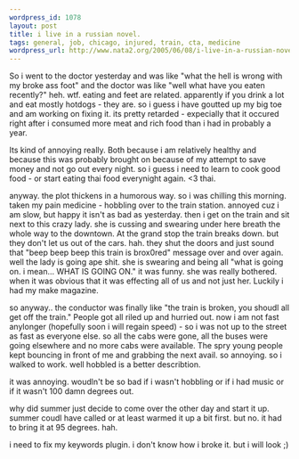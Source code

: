 ```yaml
--- 
wordpress_id: 1078
layout: post
title: i live in a russian novel.
tags: general, job, chicago, injured, train, cta, medicine
wordpress_url: http://www.nata2.org/2005/06/08/i-live-in-a-russian-novel/
---
```

So i went to the doctor yesterday and was like "what the hell is wrong with my broke ass foot" and the doctor was like "well what have you eaten recently?" heh. wtf. eating and feet are related. apparently if you drink a lot and eat mostly hotdogs - they are. so i guess i have goutted up my big toe and am working on fixing it. its pretty retarded - expecially that it occured right after i consumed more meat and rich food than i had in probably a year. 

Its kind of annoying really. Both because i am relatively healthy and because this was probably brought on because of my attempt to save money and not go out every night. so i guess i need to learn to cook good food - or start eating thai food everynight again. <3 thai. 

anyway. the plot thickens in a humorous way.  so i was chilling this morning. taken my pain medicine - hobbling over to the train station. annoyed cuz i am slow, but happy it isn't as bad as yesterday. then i get on the train and sit next to this crazy lady. she is cussing and swearing under here breath the whole way to the downtown. At the grand stop the train breaks down. but they don't let us out of the cars. hah. they shut the doors and just sound that "beep beep beep this train is brox0red" message over and over again. well the lady is going ape shit. she is swearing and being all "what is going on. i mean... WHAT IS GOING ON." it was funny. she was really bothered. when it was obvious that it was effecting all of us and not just her. Luckily i had my make magazine. 

so anyway.. the conductor was finally like "the train is broken, you shoudl all get off the train." People got all riled up and hurried out. now i am not fast anylonger (hopefully soon i will regain speed) - so i was not up to the street as fast as everyone else. so all the cabs were gone, all the buses were going elsewhere and no more cabs were available. The spry young people kept bouncing in front of me and grabbing the next avail. so annoying. so i walked to work. well hobbled is a better describtion. 

it was annoying. woudln't be so bad if i wasn't hobbling or if i had music or if it wasn't 100 damn degrees out. 

why did summer just decide to come over the other day and start it up. summer coudl have called or at least warmed it up a bit first. but no. it had to bring it at 95 degrees. hah. 

i need to fix my keywords plugin. i don't know how i broke it. but i will look ;)
